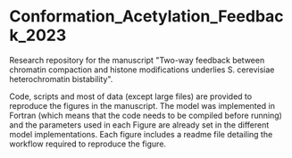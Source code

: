 # Conformation_Acetylation_Feedback_2023
Research repository for the manuscript "Two-way feedback between chromatin compaction and histone modifications underlies S. cerevisiae heterochromatin bistability".

Code, scripts and most of data (except large files) are provided  to reproduce the figures in the manuscript. The model was implemented in Fortran (which means that the code needs to be compiled before running) and the parameters used in each Figure are already set in the different model implementations. Each figure includes a readme file detailing the workflow required to reproduce the figure.
